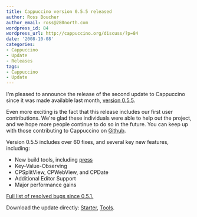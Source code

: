 ```yaml
---
title: Cappuccino version 0.5.5 released
author: Ross Boucher
author_email: ross@280north.com
wordpress_id: 84
wordpress_url: http://cappuccino.org/discuss/?p=84
date: '2008-10-08'
categories:
- Cappuccino
- Update
- Releases
tags:
- Cappuccino
- Update
---
```



I'm pleased to announce the release of the second update to Cappuccino since it was made available last month, [version 0.5.5](http://www.cappuccino-project.org/download).

Even more exciting is the fact that this release includes our first user contributions. We're glad these individuals were able to help out the project, and we hope more people continue to do so in the future. You can keep up with those contributing to Cappuccino on [Github](http://github.com/280north/cappuccino/graphs/impact).

Version 0.5.5 includes over 60 fixes, and several key new features, including:

* New build tools, including [press](http://www.cappuccino-project.org/discuss/2008/10/06/the-cappuccino-build-tools/)
* Key-Value-Observing
* CPSplitView, CPWebView, and CPDate
* Additional Editor Support
* Major performance gains

[Full list of resolved bugs since 0.5.1.](http://cappuccino.lighthouseapp.com/projects/16499-cappuccino/tickets?q=state%3Aclosed+updated%3A%22since+9%2F13%2F08%22&filter=all)

Download the update directly: [Starter](http://download.cappuccino.org/CappuccinoStarter-0.5.5.zip), [Tools](http://download.cappuccino.org/CappuccinoTools-0.5.5.zip).



